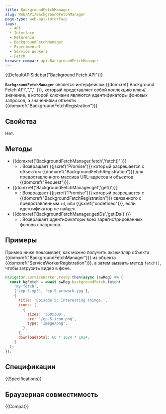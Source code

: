```yaml
---
title: BackgroundFetchManager
slug: Web/API/BackgroundFetchManager
page-type: web-api-interface
tags:
  - API
  - Interface
  - Reference
  - BackgroundFetchManager
  - Experimental
  - Service Workers
  - Fetch
browser-compat: api.BackgroundFetchManager
---
```


{{DefaultAPISidebar("Background Fetch API")}}

**`BackgroundFetchManager`** является интерфейсом {{domxref('Background Fetch API','','',' ')}}, который представляет собой коллекцию ключ/значение, в которой ключами являются идентификаторы фоновых запросов, а значениями объекты {{domxref("BackgroundFetchRegistration")}}.

## Свойства

Нет.

## Методы

- {{domxref('BackgroundFetchManager.fetch','fetch()' )}}
  - : Возвращает {{jsxref("Promise")}} который разрешается с объектом {{domxref("BackgroundFetchRegistration")}} для предоставленного массива URL-адресов и объектов {{domxref("Request")}}.
- {{domxref('BackgroundFetchManager.get','get()')}}
  - : Возвращает {{jsxref("Promise")}} который разрешается с {{domxref("BackgroundFetchRegistration")}} связанного с предоставленным `id`, или {{jsxref("undefined")}}, если идентификатор не найден.
- {{domxref('BackgroundFetchManager.getIDs','getIDs()')}}
  - : Возвращает идентификаторы всех зарегистрированных фоновых запросов.

## Примеры

Пример ниже показывает, как можно получить экземпляр объекта {{domxref("BackgroundFetchManager")}} из объекта {{domxref("ServiceWorkerRegistration")}}, а затем вызвать метод `fetch()`, чтобы загрузить видео в фоне.

```js
navigator.serviceWorker.ready.then(async (swReg) => {
  const bgFetch = await swReg.backgroundFetch.fetch(
    'my-fetch',
    ['/ep-5.mp3', 'ep-5-artwork.jpg'],
    {
      title: 'Episode 5: Interesting things.',
      icons: [
        {
          sizes: '300x300',
          src: '/ep-5-icon.png',
          type: 'image/png',
        },
      ],
      downloadTotal: 60 * 1024 * 1024,
    }
  );
});
```

## Спецификации

{{Specifications}}

## Браузерная совместимость

{{Compat}}
